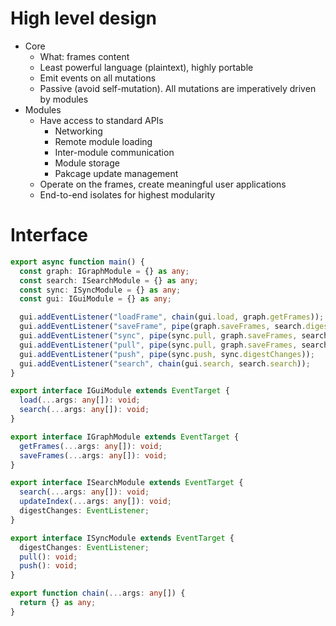 # High level design

- Core
  - What: frames content
  - Least powerful language (plaintext), highly portable
  - Emit events on all mutations
  - Passive (avoid self-mutation). All mutations are imperatively driven by modules
- Modules
  - Have access to standard APIs
    - Networking
    - Remote module loading
    - Inter-module communication
    - Module storage
    - Pakcage update management
  - Operate on the frames, create meaningful user applications
  - End-to-end isolates for highest modularity

# Interface

```typescript
export async function main() {
  const graph: IGraphModule = {} as any;
  const search: ISearchModule = {} as any;
  const sync: ISyncModule = {} as any;
  const gui: IGuiModule = {} as any;

  gui.addEventListener("loadFrame", chain(gui.load, graph.getFrames));
  gui.addEventListener("saveFrame", pipe(graph.saveFrames, search.digestChanges, sync.digestChanges));
  gui.addEventListener("sync", pipe(sync.pull, graph.saveFrames, searchDigestChanges, sync.push, sync.digestChanges));
  gui.addEventListener("pull", pipe(sync.pull, graph.saveFrames, searchDigestChanges, sync.digestChanges));
  gui.addEventListener("push", pipe(sync.push, sync.digestChanges));
  gui.addEventListener("search", chain(gui.search, search.search));
}

export interface IGuiModule extends EventTarget {
  load(...args: any[]): void;
  search(...args: any[]): void;
}

export interface IGraphModule extends EventTarget {
  getFrames(...args: any[]): void;
  saveFrames(...args: any[]): void;
}

export interface ISearchModule extends EventTarget {
  search(...args: any[]): void;
  updateIndex(...args: any[]): void;
  digestChanges: EventListener;
}

export interface ISyncModule extends EventTarget {
  digestChanges: EventListener;
  pull(): void;
  push(): void;
}

export function chain(...args: any[]) {
  return {} as any;
}
```

